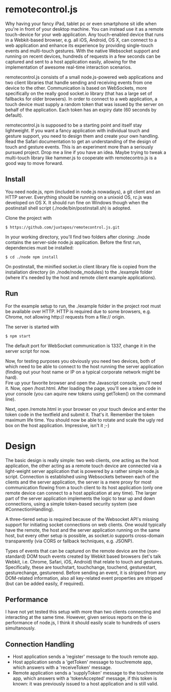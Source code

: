 # remotecontrol.js

Why having your fancy iPad, tablet pc or even smartphone sit idle when you're in front of your
desktop machine. You can instead use it as a remote touch-device for your web application. Any
touch-enabled device that runs in a Webkit-based browser, e.g. all iOS, Android, OS X, can 
connect to a web application and enhance its experience by providing single-touch
events and multi-touch gestures. With the native Websocket support and running on recent devices, 
hundreds of requests in a few seconds can be captured and sent to a host application easily, allowing 
for the implementation of awesome real-time interaction scenarios. 

remotecontrol.js consists of a small node.js-powered web applications and two client libraries that
handle sending and receiving events from one device to the other. Communication is based on
WebSockets, more specifically on the really good socket.io library (that has a large set of
fallbacks for older browsers). In order to connect to a web application, a touch device must supply
a random token that was issued by the server on behalf of the application. Each token has an expiry
date (60 seconds by default).

remotecontrol.js is supposed to be a starting point and itself stay lightweight. If you want a
fancy application with individual touch and gesture support, you need to design them and create your 
own handling. Read the Safari documentation to get an understanding of the design of touch and gesture 
events. This is an experiment more than a seriously pursued project. Drop me a line if you have an idea. 
Maybe trying to tweak a multi-touch library like hammer.js to cooperate with remotecontro.js is a 
good way to move forward. 


## Install

You need node.js, npm (included in node.js nowadays), a git client and an HTTP server. 
Everything should be running on a unixoid OS, r*c*.js was developed on OS X. It should 
run fine on Windows though when the postinstall shell script (./node/bin/postinstall.sh) is adopted. 

Clone the project with

    $ https://github.com/juxtapos/remotecontrol.js.git

In your working directory, you'll find two folders after cloning: ./node contains the server-side
node.js application. Before the first run, dependencies must be installed:

    $ cd ./node npm install

On postinstall, the minified socket.io client library file is copied from the installation directory
(in ./node/node_modules) to the ./example folder (where it's needed by the host and remote client
example applications).

## Run

For the example setup to run, the ./example folder in the project root must be available over HTTP. 
HTTP is required due to some browsers, e.g. Chrome, not allowing http:// requests from a file:// origin.

The server is started with

    $ npm start

The default port for WebSocket communication is 1337, change it in the server script for now. 

Now, for testing purposes you obviously you need two devices, both of which need to be able to 
connect to the host running the server application (finding out your host name or IP on a typical 
corporate network might be hard).  
Fire up your favorite browser and
open the Javascript console, you'll need it. Now, open <yourExampleURL>/host.html. After loading
the page, you'll see a token code in your console (you can aquire new tokens using getToken() on the command line).

Next, open <yourExampleURL>/remote.html in your browser on your touch device and enter the token code in the 
textfield and submit it. That's it. Remember the token maximum life time. 
You should now be able to rotate and scale the ugly red box on the host application.
Impressive, isn't it ;-)

# Design

The basic design is really simple: two web clients, one acting as the host application, the other
acting as a remote touch device are connected via a light-weight server application that is powered by 
a rather simple node.js script. Connection is established using Websockets between each of the 
clients and the server application, the server is a mere proxy for most communication flowing from a 
touch client to its host application (only one remote device can connect to a host application at any time).
The larger part of the server application implements the logic to tear up and down connections, using
a simple token-based security system (see #ConnectionHandling).

A three-tiered setup is required because of the Websocket API's missing support for initiating socket connections
on web clients. One would typically have the remote, the host and the server application running on the same host, 
but every other setup is possible, as socket.io supports cross-domain transparently (via CORS or fallback techniques, 
e.g. JSONP).

Types of events that can be captured on the remote device are the (non-standard) DOM touch events created by 
Webkit based browsers (let's talk Webkit, i.e. Chrome, Safari, iOS, Android) that relate to touch and gestures. 
Specifically, these are touchstart, touchchange, touchend, gesturestart, gesturechange, gestureend. Before 
sending an event, it is stripped from any DOM-related information, also all key-related event properties
are stripped (but can be added easily, if required).

## Performance

I have not yet tested this setup with more than two clients connecting and interacting at the same time. 
However, given serious reports on the io performance of node.js, I think it should easily scale to hundreds
of users simultanously. 

## Connection Handling

   * Host application sends a 'register' message to the touch remote app.     
   * Host application sends a 'getToken' message to touchremote app, which answers with a  'receiveToken' message.     
   * Remote application sends a 'supplyToken' message to the touchremote app, which answers with a
'tokenAccepted' message, if this token is known: it was previously issued to a host application and
is still valid.

